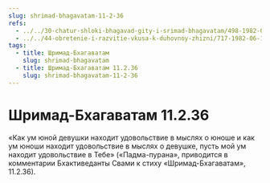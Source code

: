 ```yaml
---
slug: shrimad-bhagavatam-11-2-36
refs:
  - ../../30-chatur-shloki-bhagavad-gity-i-srimad-bhagavatam/498-1982-03-29-b3-c1-besedy-o-bozhestvennoj-lyubvi-bhagavad-gita-10-9.md
  - ../../44-obretenie-i-razvitie-vkusa-k-duhovnoy-zhizni/717-1982-06-19-a3-b1-postepennoe-ochishhenie-serdtsa-ot-skverny-i-razvitie-predannosti.md
tags:
  - title: Шримад-Бхагаватам
    slug: shrimad-bhagavatam
  - title: Шримад-Бхагаватам 11.2.36
    slug: shrimad-bhagavatam-11-2-36
---
```


# Шримад-Бхагаватам 11.2.36

«Как ум юной девушки находит удовольствие в мыслях о юноше и как ум юноши находит удовольствие в мыслях о девушке, пусть мой ум находит удовольствие в Тебе» («Падма-пурана», приводится в комментарии Бхактиведанты Свами к стиху «Шримад-Бхагаватам», 11.2.36).

